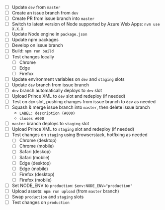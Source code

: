 - [ ] Update `dev` from `master`
- [ ] Create an issue branch from `dev`
- [ ] Create PR from issue branch into `master`
- [ ] Switch to latest version of Node supported by Azure Web Apps: `nvm use X.X.X`
- [ ] Update Node engine in `package.json`
- [ ] Update npm packages
- [ ] Develop on issue branch
- [ ] Build: `npm run build`
- [ ] Test changes locally
  - [ ] Chrome
  - [ ] Edge
  - [ ] Firefox
- [ ] Update environment variables on `dev` and `staging` slots
- [ ] Update `dev` branch from issue branch
- [ ] `dev` branch automatically deploys to `dev` slot
- [ ] Upload Prince XML to `dev` slot and redeploy (if needed)
- [ ] Test on `dev` slot, pushing changes from issue branch to `dev` as needed
- [ ] Squash & merge issue branch into `master`, then delete issue branch
    - `LABEL: description (#000)`
    - `closes #000`
- [ ] `master` branch deploys to `staging` slot
- [ ] Upload Prince XML to `staging` slot and redeploy (if needed)
- [ ] Test changes on `staging` using Browserstack, hotfixing as needed
  - [ ] Chrome (desktop)
  - [ ] Chrome (mobile)
  - [ ] Safari (deskop)
  - [ ] Safari (mobile)
  - [ ] Edge (desktop)
  - [ ] Edge (mobile)
  - [ ] Firefox (desktop)
  - [ ] Firefox (mobile)
- [ ] Set NODE_ENV to `production`: `$env:NODE_ENV="production"`
- [ ] Upload assets: `npm run upload` (from `master` branch)
- [ ] Swap `production` and `staging` slots
- [ ] Test changes on `production`
